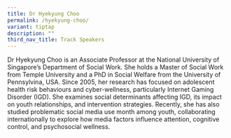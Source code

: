 ```yaml
---
title: Dr Hyekyung Choo
permalink: /hyekyung-choo/
variant: tiptap
description: ""
third_nav_title: Track Speakers
---
```

<p></p>
<p>Dr Hyekyung Choo is an Associate Professor at the National University
of Singapore’s Department of Social Work. She holds a Master of Social
Work from Temple University and a PhD in Social Welfare from the University
of Pennsylvina, USA. Since 2005, her research has focused on adolescent
health risk behaviours and cyber-wellness, particularly Internet Gaming
Disorder (IGD). She examines social determinants affecting IGD, its impact
on youth relationships, and intervention strategies. Recently, she has
also studied problematic social media use month among youth, collaborating
internationally to explore how media factors influence attention, cognitive
control, and psychosocial wellness.</p>